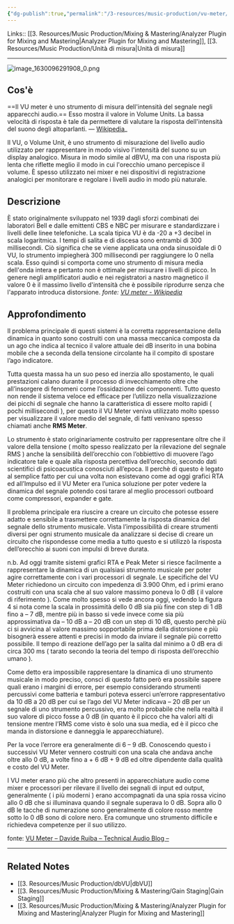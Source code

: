 ```yaml
---
{"dg-publish":true,"permalink":"/3-resources/music-production/vu-meter/"}
---
```


Links:: [[3. Resources/Music Production/Mixing & Mastering/Analyzer Plugin for Mixing and Mastering\|Analyzer Plugin for Mixing and Mastering]], [[3. Resources/Music Production/Unità di misura\|Unità di misura]]

---
![image_1630096291908_0.png](/img/user/3.%20Resources/Attachments/image_1630096291908_0.png)

## Cos'è

==Il VU meter è uno strumento di misura dell'intensità del segnale negli apparecchi audio.== Esso mostra il valore in Volume Units.
La bassa velocità di risposta è tale da permettere di valutare la risposta dell'intensità del suono degli altoparlanti. — [Wikipedia](https://it.wikipedia.org/wiki/VU_meter)_

Il VU, o Volume Unit, è uno strumento di misurazione del livello audio utilizzato per rappresentare in modo visivo l'intensità del suono su un display analogico. Misura in modo simile al dBVU, ma con una risposta più lenta che riflette meglio il modo in cui l'orecchio umano percepisce il volume. È spesso utilizzato nei mixer e nei dispositivi di registrazione analogici per monitorare e regolare i livelli audio in modo più naturale.

## Descrizione

È stato originalmente sviluppato nel 1939 dagli sforzi combinati dei laboratori Bell e dalle emittenti CBS e NBC per misurare e standardizzare i livelli delle linee telefoniche.
La scala tipica VU è da -20 a +3 decibel in scala logaritmica. I tempi di salita e di discesa sono entrambi di 300 millisecondi. Ciò significa che se viene applicata una onda sinusoidale di 0 VU, lo strumento impiegherà 300 millisecondi per raggiungere lo 0 nella scala. Esso quindi si comporta come uno strumento di misura media dell'onda intera e pertanto non è ottimale per misurare i livelli di picco.
In genere negli amplificatori audio e nei registratori a nastro magnetico il valore 0 è il massimo livello d'intensità che è possibile riprodurre senza che l'apparato introduca distorsione. _fonte: [VU meter - Wikipedia](https://it.wikipedia.org/wiki/VU_meter)_

## Approfondimento

Il problema principale di questi sistemi è la corretta rappresentazione della dinamica in quanto sono costruiti con una massa meccanica composta da un ago che indica al tecnico il valore attuale dei dB inserito in una bobina mobile che a seconda della tensione circolante ha il compito di spostare l’ago indicatore.

Tutta questa massa ha un suo peso ed inerzia allo spostamento, le quali prestazioni calano durante il processo di invecchiamento oltre che all’insorgere di fenomeni come l’ossidazione dei componenti. Tutto questo non rende il sistema veloce ed efficace per l’utilizzo nella visualizzazione dei picchi di segnale che hanno la caratteristica di essere molto rapidi ( pochi millisecondi ), per questo il VU Meter veniva utilizzato molto spesso per visualizzare il valore medio del segnale, di fatti venivano spesso chiamati anche **RMS Meter**.

Lo strumento è stato originariamente costruito per rappresentare oltre che il valore della tensione ( molto spesso realizzato per la rilevazione del segnale RMS ) anche la sensibilità dell’orecchio con l’obbiettivo di muovere l’ago indicatore tale e quale alla risposta percettiva dell’orecchio, secondo dati scientifici di psicoacustica conosciuti all’epoca. Il perchè di questo è legato al semplice fatto per cui una volta non esistevano come ad oggi grafici RTA ed all’Impulso ed il VU Meter era l’unica soluzione per poter vedere la dinamica del segnale potendo cosi tarare al meglio processori outboard come compressori, expander e gate.

Il problema principale era riuscire a creare un circuito che potesse essere adatto e sensibile a trasmettere correttamente la risposta dinamica del segnale dello strumento musicale. Vista l’impossibilità di creare strumenti diversi per ogni strumento musicale da analizzare si decise di creare un circuito che rispondesse come media a tutto questo e si utilizzò la risposta dell’orecchio ai suoni con impulsi di breve durata.

n.b. Ad oggi tramite sistemi grafici RTA e Peak Meter si riesce facilmente a rappresentare la dinamica di un qualsiasi strumento musicale per poter agire correttamente con i vari processori di segnale.
Le specifiche del VU Meter richiedono un circuito con impedenza di 3.900 Ohm, ed i primi erano costruiti con una scala che al suo valore massimo poneva lo 0 dB ( il valore di riferimento ). Come molto spesso si vede ancora oggi, vedendo la figura 4 si nota come la scala in prossimità dello 0 dB sia più fine con step di 1 dB fino a – 7 dB, mentre più in basso si vede invece come sia più approssimativa da – 10 dB a – 20 dB con un step di 10 dB, questo perchè più ci si avvicina al valore massimo sopportabile prima della distorsione e più bisognerà essere attenti e precisi in modo da inviare il segnale più corretto possibile. Il tempo di reazione dell’ago per la salita dal minimo a 0 dB era di circa 300 ms ( tarato secondo la teoria del tempo di risposta dell’orecchio umano ).

Come detto era impossibile rappresentare la dinamica di uno strumento musicale in modo preciso, consci di questo fatto però era possibile sapere quali erano i margini di errore, per esempio considerando strumenti percussivi come batteria e tamburi poteva esserci un’errore rappresentativo da 10 dB a 20 dB per cui se l’ago del VU Meter indicava – 20 dB per un segnale di uno strumento percussivo, era molto probabile che nella realtà il suo valore di picco fosse a 0 dB (in quanto è il picco che ha valori alti di tensione mentre l’RMS come visto è solo una sua media, ed è il picco che manda in distorsione e danneggia le apparecchiature).

Per la voce l’errore era generalmente di 6 – 9 dB. Conoscendo questo i successivi VU Meter vennero costruiti con una scala che andava anche oltre allo 0 dB, a volte fino a + 6 dB + 9 dB ed oltre dipendente dalla qualità e costo del VU Meter.

I VU meter erano più che altro presenti in apparecchiature audio come mixer e processori per rilevare il livello dei segnali di input ed output, generalmente ( i più moderni ) erano accompagnati da una spia rossa vicino allo 0 dB che si illuminava quando il segnale superava lo 0 dB. Sopra allo 0 dB le tacche di numerazione sono generalmente di colore rosso mentre sotto lo 0 dB sono di colore nero. Era comunque uno strumento difficile e richiedeva competenze per il suo utilizzo.

fonte: [VU Meter – Davide Ruiba – Technical Audio Blog –](https://davideruiba.com/vu-meter/)

--- 

## Related Notes

- [[3. Resources/Music Production/dbVU\|dbVU]]
- [[3. Resources/Music Production/Mixing & Mastering/Gain Staging\|Gain Staging]]
- [[3. Resources/Music Production/Mixing & Mastering/Analyzer Plugin for Mixing and Mastering\|Analyzer Plugin for Mixing and Mastering]]